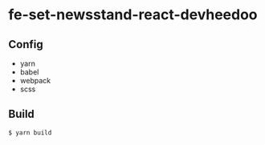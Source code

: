 # fe-set-newsstand-react-devheedoo

## Config

- yarn
- babel
- webpack
- scss

## Build

```bash
$ yarn build
```
